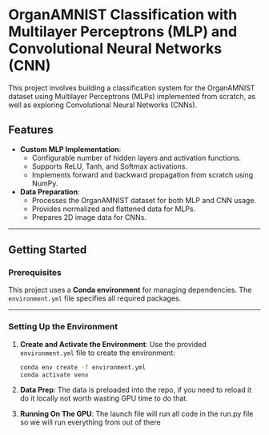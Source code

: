 # OrganAMNIST Classification with Multilayer Perceptrons (MLP) and Convolutional Neural Networks (CNN)

This project involves building a classification system for the OrganAMNIST dataset using Multilayer Perceptrons (MLPs) implemented from scratch, as well as exploring Convolutional Neural Networks (CNNs).

## Features
- **Custom MLP Implementation**:
  - Configurable number of hidden layers and activation functions.
  - Supports ReLU, Tanh, and Softmax activations.
  - Implements forward and backward propagation from scratch using NumPy.
- **Data Preparation**:
  - Processes the OrganAMNIST dataset for both MLP and CNN usage.
  - Provides normalized and flattened data for MLPs.
  - Prepares 2D image data for CNNs.

---

## Getting Started

### Prerequisites
This project uses a **Conda environment** for managing dependencies. The `environment.yml` file specifies all required packages.

---

### Setting Up the Environment

1. **Create and Activate the Environment**:
   Use the provided `environment.yml` file to create the environment:
   ```bash
   conda env create -f environment.yml
   conda activate venv

2. **Data Prep**:
    The data is preloaded into the repo, if you need to reload it do it locally not worth wasting GPU time to do that.

3. **Running On The GPU**:
    The launch file will run all code in the run.py file so we will run everything from out of there
